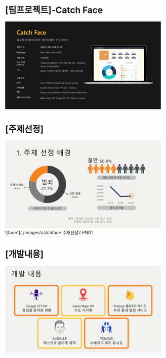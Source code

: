 # [팀프로젝트]-Catch Face

![main](./images/main.PNG)
# [주제선정]
![face](./images/catchface주제선정1.PNG)
![face1](./images/catchface 주제선정2.PNG)
# [개발내용]
![face01](./images/catchface개발내용.PNG)
